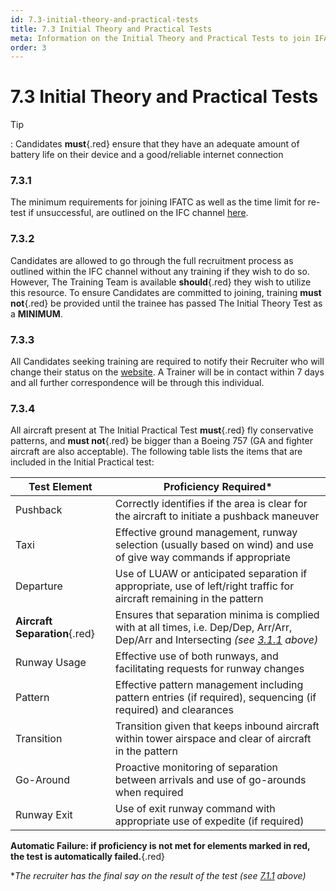 ```yaml
---
id: 7.3-initial-theory-and-practical-tests
title: 7.3 Initial Theory and Practical Tests
meta: Information on the Initial Theory and Practical Tests to join IFATC.
order: 3
---
```


# 7.3  Initial Theory and Practical Tests



Tip

: Candidates **must**{.red} ensure that they have an adequate amount of battery life on their device and a good/reliable internet connection



### 7.3.1    

The minimum requirements for joining IFATC as well as the time limit for re-test if unsuccessful, are outlined on the IFC channel [here](https://community.infiniteflight.com/t/infinite-flight-atc-recruiting/462983).

 

### 7.3.2    

Candidates are allowed to go through the full recruitment process as outlined within the IFC channel without any training if they wish to do so. However, The Training Team is available **should**{.red} they wish to utilize this resource. To ensure Candidates are committed to joining, training **must not**{.red} be provided until the trainee has passed The Initial Theory Test as a **MINIMUM**.



### 7.3.3    

All Candidates seeking training are required to notify their Recruiter who will change their status on the [website](https://www.if-atc.com). A Trainer will be in contact within 7 days and all further correspondence will be through this individual.

 

### 7.3.4    

All aircraft present at The Initial Practical Test **must**{.red} fly conservative patterns, and **must not**{.red} be bigger than a Boeing 757 (GA and fighter aircraft are also acceptable). The following table lists the items that are included in the Initial Practical test:

 

| Test Element                  | Proficiency Required*                                        |
| ----------------------------- | ------------------------------------------------------------ |
| Pushback                      | Correctly identifies if the area is clear for the aircraft to initiate a pushback maneuver |
| Taxi                          | Effective ground management, runway selection (usually based on wind) and use of give way commands if appropriate |
| Departure                     | Use of LUAW or anticipated separation if appropriate, use of left/right traffic for aircraft remaining in the pattern |
| **Aircraft Separation**{.red} | Ensures that separation minima is complied with at all times, i.e. Dep/Dep, Arr/Arr, Dep/Arr and Intersecting *(see [3.1.1](/guide/atc-manual/3.-tower/3.1-separation#3.1.1) above)* |
| Runway  Usage                 | Effective use of both runways, and facilitating requests for runway changes |
| Pattern                       | Effective pattern management including  pattern entries (if required), sequencing (if required) and clearances |
| Transition                    | Transition given that keeps inbound aircraft within tower airspace and clear of aircraft in the pattern |
| Go-Around                     | Proactive monitoring of separation between arrivals  and use of go-arounds when required |
| Runway  Exit                  | Use of exit runway command with appropriate use of expedite (if required) |

**Automatic Failure: if proficiency is not met for elements marked in red, the test is automatically failed.**{.red}

**The recruiter has the final say on the result of the test (see [7.1.1](/guide/atc-manual/7.-recruitment-and-training/7.1-overview#7.1.1) above)*